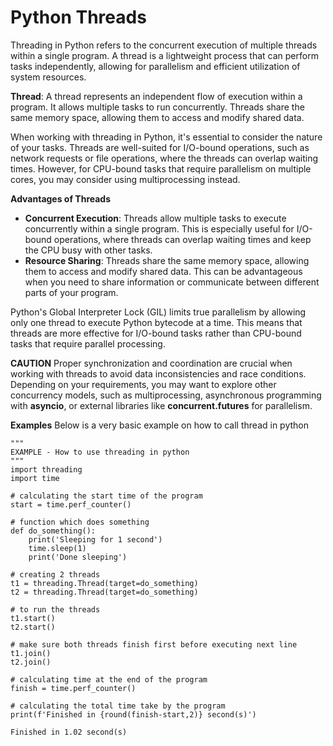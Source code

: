 # Python Threads

Threading in Python refers to the concurrent execution of multiple threads within a single program. A thread is a lightweight process that can perform 
tasks independently, allowing for parallelism and efficient utilization of system resources.

**Thread**: A thread represents an independent flow of execution within a program. It allows multiple tasks to run concurrently. Threads share the same memory 
space, allowing them to access and modify shared data.

When working with threading in Python, it's essential to consider the nature of your tasks. Threads are well-suited for I/O-bound operations, such as network 
requests or file operations, where the threads can overlap waiting times. However, for CPU-bound tasks that require parallelism on multiple cores, you may 
consider using multiprocessing instead.

**Advantages of Threads**
- **Concurrent Execution**: Threads allow multiple tasks to execute concurrently within a single program. This is especially useful for I/O-bound operations,
  where threads can overlap waiting times and keep the CPU busy with other tasks.
- **Resource Sharing**: Threads share the same memory space, allowing them to access and modify shared data. This can be advantageous when you need to share
  information or communicate between different parts of your program.

Python's Global Interpreter Lock (GIL) limits true parallelism by allowing only one thread to execute Python bytecode at a time. This means that threads are 
more effective for I/O-bound tasks rather than CPU-bound tasks that require parallel processing.

**CAUTION** Proper synchronization and coordination are crucial when working with threads to avoid data inconsistencies and race conditions. Depending on your requirements, 
you may want to explore other concurrency models, such as multiprocessing, asynchronous programming with **asyncio**, or external libraries like **concurrent.futures** for 
parallelism.

**Examples**
Below is a very basic example on how to call thread in python
```
"""
EXAMPLE - How to use threading in python
"""
import threading
import time

# calculating the start time of the program
start = time.perf_counter()

# function which does something
def do_something():
    print('Sleeping for 1 second')
    time.sleep(1)
    print('Done sleeping')

# creating 2 threads
t1 = threading.Thread(target=do_something)
t2 = threading.Thread(target=do_something)

# to run the threads
t1.start()
t2.start()

# make sure both threads finish first before executing next line
t1.join()
t2.join()

# calculating time at the end of the program
finish = time.perf_counter()

# calculating the total time take by the program
print(f'Finished in {round(finish-start,2)} second(s)')

Finished in 1.02 second(s)
```




  
